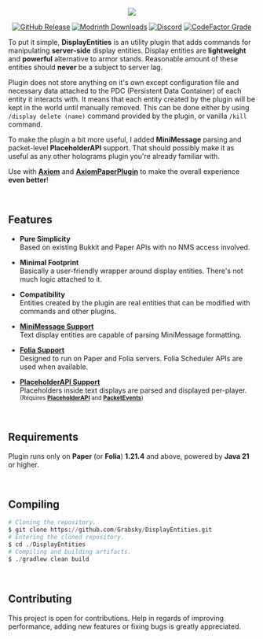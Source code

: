 <div align="center">
  
  ![](https://i.imgur.com/aziwQIL.png)

  [![GitHub Release](https://img.shields.io/github/v/release/Grabsky/DisplayEntities?logo=github&labelColor=%2324292F&color=%23454F5A)](https://github.com/Grabsky/DisplayEntities/releases/latest)
  [![Modrinth Downloads](https://img.shields.io/modrinth/dt/display-entities?logo=modrinth&logoColor=white&label=downloads&labelColor=%23139549&color=%2318c25f)](https://modrinth.com/plugin/display-entities)
  [![Discord](https://img.shields.io/discord/1366851451208601783?cacheSeconds=3600&logo=discord&logoColor=white&label=%20&labelColor=%235865F2&color=%23707BF4)](https://discord.com/invite/PuzqF2Yd5q)
  [![CodeFactor Grade](https://img.shields.io/codefactor/grade/github/Grabsky/DisplayEntities?logo=codefactor&logoColor=white&label=%20)](https://www.codefactor.io/repository/github/grabsky/displayentities/issues/main)

</div>

To put it simple, **DisplayEntities** is an utility plugin that adds commands for manipulating **server-side** display entities. Display entities are **lightweight** and **powerful** alternative to armor stands. Reasonable amount of these entities should **never** be a subject to server lag.

Plugin does not store anything on it's own except configuration file and necessary data attached to the PDC (Persistent Data Container) of each entity it interacts with. It means that each entity created by the plugin will be kept in the world until manually removed. This can be done either by using `/display delete (name)` command provided by the plugin, or vanilla `/kill` command.

To make the plugin a bit more useful, I added **MiniMessage** parsing and packet-level **PlaceholderAPI** support. That should possibly make it as useful as any other holograms plugin you're already familiar with.

Use with [**Axiom**](https://modrinth.com/mod/axiom) and [**AxiomPaperPlugin**](https://modrinth.com/plugin/axiom-paper-plugin) to make the overall experience **even better**!


<br />

## Features

- **Pure Simplicity**  
  Based on existing Bukkit and Paper APIs with no NMS access involved.

- **Minimal Footprint**  
  Basically a user-friendly wrapper around display entities. There's not much logic attached to it.

- **Compatibility**  
  Entities created by the plugin are real entities that can be modified with commands and other plugins.

- [**MiniMessage Support**](https://docs.advntr.dev/minimessage/format.html)  
  Text display entities are capable of parsing MiniMessage formatting.

- [**Folia Support**](https://github.com/PaperMC/Folia)  
  Designed to run on Paper and Folia servers. Folia Scheduler APIs are used when available.

- [**PlaceholderAPI Support**](https://github.com/PlaceholderAPI/PlaceholderAPI)  
  Placeholders inside text displays are parsed and displayed per-player.  
  <sup>(Requires **[PlaceholderAPI](https://github.com/PlaceholderAPI/PlaceholderAPI)** and **[PacketEvents](https://github.com/retrooper/packetevents)**)</sup>

<br/>

## Requirements
Plugin runs only on **Paper** (or **Folia**) **1.21.4** and above, powered by **Java 21** or higher.

<br/>

## Compiling
```python
# Cloning the repository.
$ git clone https://github.com/Grabsky/DisplayEntities.git
# Entering the cloned repository.
$ cd ./DisplayEntities
# Compiling and building artifacts.
$ ./gradlew clean build
```

<br/>

## Contributing
This project is open for contributions. Help in regards of improving performance, adding new features or fixing bugs is greatly appreciated.

